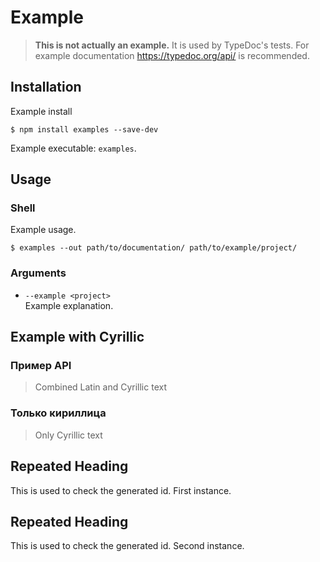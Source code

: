 # Example

> **This is not actually an example.** It is used by TypeDoc's tests. For
> example documentation https://typedoc.org/api/ is recommended.

## Installation

Example install

```text
$ npm install examples --save-dev
```

Example executable: `examples`.

## Usage

### Shell

Example usage.

```text
$ examples --out path/to/documentation/ path/to/example/project/
```

### Arguments

-   `--example <project>`<br> Example explanation.

## Example with Cyrillic

### Пример API

> Combined Latin and Cyrillic text

### Только кириллица

> Only Cyrillic text

## Repeated Heading

This is used to check the generated id. First instance.

## Repeated Heading

This is used to check the generated id. Second instance.
